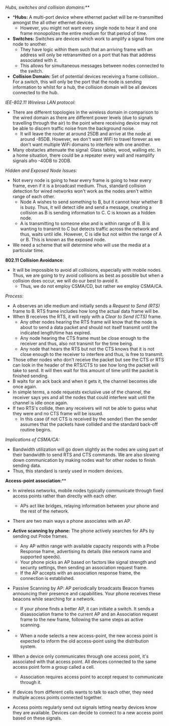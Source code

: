 *Hubs, switches and collision domains:***

- ***Hubs:** A multi-port device where ethernet packet will be re-transmitted amongst the all other ethernet devices.
	- However, you might not want every single node to hear it and one frame monopolizes the entire medium for that period of time.
- **Switches:** Switches are devices which work to amplify a signal from one node to another.
	- They have logic within them such that an arriving frame with an address will only be retransmitted on a port that has that address associated with it.
	- This allows for simultaneous messages between nodes connected to the switch.
- **Collision Domain:** Set of potential devices receiving a frame collision.. For a switch, this will only be the port that the node is sending information to whilst for a hub, the collision domain will be all devices connected to the hub.

*IEE-802.11 Wireless LAN protocol:*

- There are different topologies in the wireless domain in comparison to the wired domain as there are different power levels (due to signals travelling through the air) to the point where receiving device may not be able to discern traffic noise from the background noise.
	- It will leave the router at around 25DB and arrive at the node at around -85DB. However, we don't want WiFi to travel forever as we don't want multiple WiFi domains to interfere with one another.
- Many obstacles attenuate the signal: Glass tables, wood, walling etc. In a home situation, there could be a repeater every wall and reamplify signals afro -40DB to 20DB.

*Hidden and Exposed Node Issues:*

- Not every node is going to hear every frame is going to hear every frame, even if it is a broadcast medium. Thus, standard collision detection for wired networks won't work as the nodes aren't within range of each other.
	- Node A wishes to send something to B, but it cannot hear whether B is busy. Thus, it will detect idle and send a message, creating a collision as B is sending information to C. C is known as a hidden node.
	- A is transmitting to someone else and is within range of B. B is wanting to transmit to C but detects traffic across the network and thus, waits until idle. However, C is idle but not within the range of A or B. This is known as the exposed node.
- We need a scheme that will determine who will use the media at a particular time.

**802.11 Collision Avoidance:**

- It will be impossible to avoid all collisions, especially with mobile nodes. Thus, we are going to try avoid collisions as best as possible but when a collision does occur, we will do our best to avoid it.
	- Thus, we do not employ CSMA/CD, but rather we employ CSMA/CA. 

*Process:*

- A observes an idle medium and initially sends a *Request to Send (RTS)* frame to B. RTS frame includes how long the actual data frame will be.
- When B receives the RTS, it will reply with a *Clear to Send (CTS)* frame.
	- Any other nodes hearing the RTS frame will know that the node is about to send a data packet and should not itself transmit until the indicated length/time has expired.
	- Any node hearing the CTS frame must be close enough to the receiver and thus, also not transmit for the time being.
	- Any node that hears the RTS but not the CTS knows that it is not close enough to the receiver to interfere and thus, is free to transmit.
- Those other nodes who don't receive the packet but see the CTS or RTS can look in the header of the RTS/CTS to see how long the packet will take to send. It will then wait for this amount of time until the packet is finished sending.
- B waits for an ack back and when it gets it, the channel becomes idle once again.
- In simple terms, a node requests exclusive use of the channel, the receiver says yes and all the nodes that could interfere wait until the channel is idle once again.
- If two RTS's collide, then any receivers will not be able to guess what they were and no CTS frame will be issued.
	- In this case (if not CTS is received by the sender) then the sender assumes that the packets have collided and the standard back-off routine begins.

*Implications of CSMA/CA:*

- Bandwidth utilization will go down slightly as the nodes are using part of their bandwidth to send RTS and CTS commands. We are also slowing down communication by making nodes wait for other nodes to finish sending data.
- Thus, this standard is rarely used in modern devices.

**Access-point association:****

- In wireless networks, mobile nodes typically communicate through fixed access points rather than directly with each other. 
	- APs act like bridges, relaying information between your phone and the rest of the network.
- There are two main ways a phone associates with an AP.
- **Active scanning by phone:** The phone actively searches for APs by sending out Probe frames.
	- Any AP within range with available capacity responds with a Probe Response frame, advertising its details (like network name and supported speeds).
	- Your phone picks an AP based on factors like signal strength and security settings, then sending an association request frame.
	- If the AP accepts with an association response frame, the connection is established.
- Passive Scanning by AP: AP periodically broadcasts Beacon frames announcing their presence and capabilities. Your phone receives these beacons while searching for a network.
	- If your phone finds a better AP, it can initiate a switch. It sends a disassociation frame to the current AP and an Association request frame to the new frame, following the same steps as active scanning.
- - When a node selects a new access-point, the new access point is expected to inform the old access-point using the distribution system.










- When a device only communicates through one access point, it's associated with that access point. All devices connected to the same access point form a group called a cell.
	- Association requires access point to accept request to communicate through it.
- If devices from different cells wants to talk to each other, they need multiple access points connected together.
- Access points regularly send out signals letting nearby devices know they are available. Devices can decide to connect to a new access point based on these signals.
